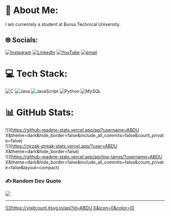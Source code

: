 # 💫 About Me:
I am currentely a student at Bursa Technical University.


## 🌐 Socials:
[![Instagram](https://img.shields.io/badge/Instagram-%23E4405F.svg?logo=Instagram&logoColor=white)](https://instagram.com/ibn_hind_2) [![LinkedIn](https://img.shields.io/badge/LinkedIn-%230077B5.svg?logo=linkedin&logoColor=white)](https://linkedin.com/in/abdallah-seyfedin-656a852a1) [![YouTube](https://img.shields.io/badge/YouTube-%23FF0000.svg?logo=YouTube&logoColor=white)](https://youtube.com/@https://www.youtube.com/@ABDUX_1) [![email](https://img.shields.io/badge/Email-D14836?logo=gmail&logoColor=white)](mailto:abdux469@gmail.com) 

# 💻 Tech Stack:
![C](https://img.shields.io/badge/c-%2300599C.svg?style=for-the-badge&logo=c&logoColor=white) ![Java](https://img.shields.io/badge/java-%23ED8B00.svg?style=for-the-badge&logo=openjdk&logoColor=white) ![JavaScript](https://img.shields.io/badge/javascript-%23323330.svg?style=for-the-badge&logo=javascript&logoColor=%23F7DF1E) ![Python](https://img.shields.io/badge/python-3670A0?style=for-the-badge&logo=python&logoColor=ffdd54) ![MySQL](https://img.shields.io/badge/mysql-4479A1.svg?style=for-the-badge&logo=mysql&logoColor=white)
# 📊 GitHub Stats:
![](https://github-readme-stats.vercel.app/api?username=ABDU X&theme=dark&hide_border=false&include_all_commits=false&count_private=false)<br/>
![](https://nirzak-streak-stats.vercel.app/?user=ABDU X&theme=dark&hide_border=false)<br/>
![](https://github-readme-stats.vercel.app/api/top-langs/?username=ABDU X&theme=dark&hide_border=false&include_all_commits=false&count_private=false&layout=compact)

### ✍️ Random Dev Quote
![](https://quotes-github-readme.vercel.app/api?type=horizontal&theme=radical)

---
[![](https://visitcount.itsvg.in/api?id=ABDU X&icon=0&color=0)](https://visitcount.itsvg.in)

<!-- Proudly created with GPRM ( https://gprm.itsvg.in ) -->
